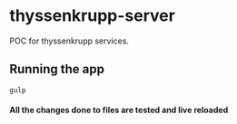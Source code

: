 # thyssenkrupp-server
POC for thyssenkrupp services.

## Running the app
`gulp`

#### All the changes done to files are tested and live reloaded
